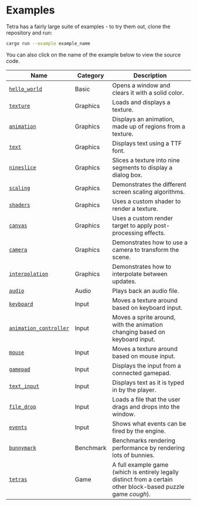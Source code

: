 # Examples

Tetra has a fairly large suite of examples - to try them out, clone the repository and run:

```bash
cargo run --example example_name
```

You can also click on the name of the example below to view the source code.

| Name | Category | Description |
| --- | --- | --- |
| [`hello_world`](https://github.com/17cupsofcoffee/tetra/blob/main/examples/hello_world.rs) | Basic | Opens a window and clears it with a solid color. |
| [`texture`](https://github.com/17cupsofcoffee/tetra/blob/main/examples/texture.rs) | Graphics | Loads and displays a texture. |
| [`animation`](https://github.com/17cupsofcoffee/tetra/blob/main/examples/animation.rs) | Graphics |  Displays an animation, made up of regions from a texture. |
| [`text`](https://github.com/17cupsofcoffee/tetra/blob/main/examples/text.rs) | Graphics | Displays text using a TTF font. |
| [`nineslice`](https://github.com/17cupsofcoffee/tetra/blob/main/examples/nineslice.rs) | Graphics | Slices a texture into nine segments to display a dialog box. |
| [`scaling`](https://github.com/17cupsofcoffee/tetra/blob/main/examples/scaling.rs) | Graphics | Demonstrates the different screen scaling algorithms. |
| [`shaders`](https://github.com/17cupsofcoffee/tetra/blob/main/examples/shaders.rs) | Graphics | Uses a custom shader to render a texture. |
| [`canvas`](https://github.com/17cupsofcoffee/tetra/blob/main/examples/canvas.rs) | Graphics | Uses a custom render target to apply post-processing effects. |
| [`camera`](https://github.com/17cupsofcoffee/tetra/blob/main/examples/camera.rs) | Graphics | Demonstrates how to use a camera to transform the scene. |
| [`interpolation`](https://github.com/17cupsofcoffee/tetra/blob/main/examples/interpolation.rs) | Graphics | Demonstrates how to interpolate between updates. |
| [`audio`](https://github.com/17cupsofcoffee/tetra/blob/main/examples/audio.rs) | Audio | Plays back an audio file. |
| [`keyboard`](https://github.com/17cupsofcoffee/tetra/blob/main/examples/keyboard.rs) | Input | Moves a texture around based on keyboard input. |
| [`animation_controller`](https://github.com/17cupsofcoffee/tetra/blob/main/examples/animation_controller.rs) | Input | Moves a sprite around, with the animation changing based on keyboard input. |
| [`mouse`](https://github.com/17cupsofcoffee/tetra/blob/main/examples/mouse.rs) | Input | Moves a texture around based on mouse input. |
| [`gamepad`](https://github.com/17cupsofcoffee/tetra/blob/main/examples/gamepad.rs) | Input | Displays the input from a connected gamepad. |
| [`text_input`](https://github.com/17cupsofcoffee/tetra/blob/main/examples/text_input.rs) | Input | Displays text as it is typed in by the player. |
| [`file_drop`](https://github.com/17cupsofcoffee/tetra/blob/main/examples/file_drop.rs) | Input | Loads a file that the user drags and drops into the window. |
| [`events`](https://github.com/17cupsofcoffee/tetra/blob/main/examples/events.rs) | Input | Shows what events can be fired by the engine. |
| [`bunnymark`](https://github.com/17cupsofcoffee/tetra/blob/main/examples/bunnymark.rs) | Benchmark | Benchmarks rendering performance by rendering lots of bunnies. |
| [`tetras`](https://github.com/17cupsofcoffee/tetra/blob/main/examples/tetras.rs) | Game | A full example game (which is entirely legally distinct from a certain other block-based puzzle game *cough*). |
